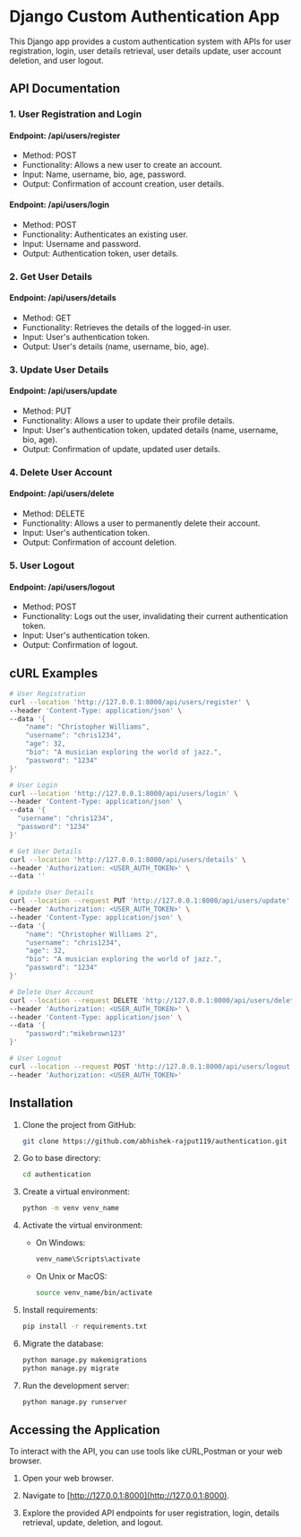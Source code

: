 # Django Custom Authentication App

This Django app provides a custom authentication system with APIs for user registration, login, user details retrieval, user details update, user account deletion, and user logout.

## API Documentation

### 1. User Registration and Login

#### Endpoint: /api/users/register
- Method: POST
- Functionality: Allows a new user to create an account.
- Input: Name, username, bio, age, password.
- Output: Confirmation of account creation, user details.

#### Endpoint: /api/users/login
- Method: POST
- Functionality: Authenticates an existing user.
- Input: Username and password.
- Output: Authentication token, user details.

### 2. Get User Details

#### Endpoint: /api/users/details
- Method: GET
- Functionality: Retrieves the details of the logged-in user.
- Input: User's authentication token.
- Output: User's details (name, username, bio, age).

### 3. Update User Details

#### Endpoint: /api/users/update
- Method: PUT
- Functionality: Allows a user to update their profile details.
- Input: User's authentication token, updated details (name, username, bio, age).
- Output: Confirmation of update, updated user details.

### 4. Delete User Account

#### Endpoint: /api/users/delete
- Method: DELETE
- Functionality: Allows a user to permanently delete their account.
- Input: User's authentication token.
- Output: Confirmation of account deletion.

### 5. User Logout

#### Endpoint: /api/users/logout
- Method: POST
- Functionality: Logs out the user, invalidating their current authentication token.
- Input: User's authentication token.
- Output: Confirmation of logout.

## cURL Examples

```bash
# User Registration
curl --location 'http://127.0.0.1:8000/api/users/register' \
--header 'Content-Type: application/json' \
--data '{
    "name": "Christopher Williams",
    "username": "chris1234",
    "age": 32,
    "bio": "A musician exploring the world of jazz.",
    "password": "1234"
}'

# User Login
curl --location 'http://127.0.0.1:8000/api/users/login' \
--header 'Content-Type: application/json' \
--data '{
  "username": "chris1234",
  "password": "1234"
}'

# Get User Details
curl --location 'http://127.0.0.1:8000/api/users/details' \
--header 'Authorization: <USER_AUTH_TOKEN>' \
--data ''

# Update User Details
curl --location --request PUT 'http://127.0.0.1:8000/api/users/update' \
--header 'Authorization: <USER_AUTH_TOKEN>' \
--header 'Content-Type: application/json' \
--data '{
    "name": "Christopher Williams 2",
    "username": "chris1234",
    "age": 32,
    "bio": "A musician exploring the world of jazz.",
    "password": "1234"
}'

# Delete User Account
curl --location --request DELETE 'http://127.0.0.1:8000/api/users/delete' \
--header 'Authorization: <USER_AUTH_TOKEN>' \
--header 'Content-Type: application/json' \
--data '{
    "password":"mikebrown123"
}'

# User Logout
curl --location --request POST 'http://127.0.0.1:8000/api/users/logout' \
--header 'Authorization: <USER_AUTH_TOKEN>'
```

## Installation

1. Clone the project from GitHub:
   ```bash
   git clone https://github.com/abhishek-rajput119/authentication.git

2. Go to base directory:
    ```bash
   cd authentication

3. Create a virtual environment:
   ```bash
   python -m venv venv_name
   ```

4. Activate the virtual environment:
   - On Windows:
     ```bash
     venv_name\Scripts\activate
     ```
   - On Unix or MacOS:
     ```bash
     source venv_name/bin/activate
     ```

5. Install requirements:
   ```bash
   pip install -r requirements.txt
   ```

6. Migrate the database:
   ```bash
   python manage.py makemigrations
   python manage.py migrate
   ```

7. Run the development server:
   ```bash
   python manage.py runserver
   ```

## Accessing the Application

To interact with the API, you can use tools like cURL,Postman or your web browser.

1. Open your web browser.

2. Navigate to [http://127.0.0.1:8000](http://127.0.0.1:8000).

3. Explore the provided API endpoints for user registration, login, details retrieval, update, deletion, and logout.


